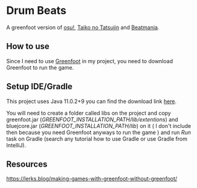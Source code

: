# **Drum Beats**
A greenfoot version of [osu!](https://osu.ppy.sh/), [Taiko no Tatsujin](https://en.wikipedia.org/wiki/Taiko_no_Tatsujin) and [Beatmania](https://en.wikipedia.org/wiki/Beatmania).

## How to use
Since I need to use [Greenfoot](https://www.greenfoot.org/door) in my project, you need to download Greenfoot to run the game.

## Setup IDE/Gradle
This project uses Java 11.0.2+9 you can find the download link [here](https://jdk.java.net/archive/).

You will need to create a folder called libs on the project and copy greenfoot.jar (*GREENFOOT_INSTALLATION_PATH/lib/extentions*) and bluejcore.jar (*GREENFOOT_INSTALLATION_PATH/lib*) on it ( I don't include then because you need Greenfoot anyways to run the game ) and run *Run* task on Gradle (search any tutorial how to use Gradle or use Gradle from IntelliJ).

## Resources
https://lerks.blog/making-games-with-greenfoot-without-greenfoot/
